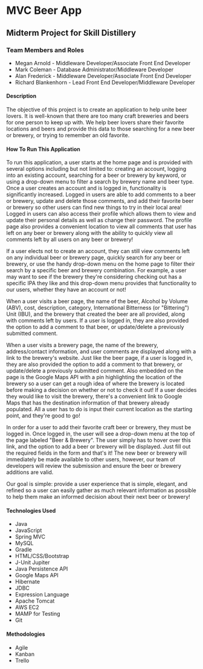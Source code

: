 # MVC Beer App

## Midterm Project for Skill Distillery

### Team Members and Roles
* Megan Arnold - Middleware Developer/Associate Front End Developer
* Mark Coleman - Database Administrator/Middleware Developer
* Alan Frederick - Middleware Developer/Associate Front End Developer 
* Richard Blankenhorn - Lead Front End Developer/Middleware Developer

#### Description

The objective of this project is to create an application to help unite beer lovers. It is well-known that there are too many craft breweries and beers for one person to keep up with. We help beer lovers share their favorite locations and beers and provide this data to those searching for a new beer or brewery, or trying to remember an old favorite. 

#### How To Run This Application

To run this application, a user starts at the home page and is provided with several options including but not limited to: creating an account, logging into an existing account, searching for a beer or brewery by keyword, or using a drop-down menu to filter a search by brewery name and beer type. Once a user creates an account and is logged in, functionality is significantly increased. Logged in users are able to add comments to a beer or brewery, update and delete those comments, and add their favorite beer or brewery so other users can find new things to try in their local area! Logged in users can also access their profile which allows them to view and update their personal details as well as change their password. The profile page also provides a convenient location to view all comments that user has left on any beer or brewery along with the ability to quickly view all comments left by all users on any beer or brewery! 

If a user elects not to create an account, they can still view comments left on any individual beer or brewery page, quickly search for any beer or brewery, or use the handy drop-down menu on the home page to filter their search by a specific beer and brewery combination. For example, a user may want to see if the brewery they're considering checking out has a specific IPA they like and this drop-down menu provides that functionality to our users, whether they have an account or not!  

When a user visits a beer page, the name of the beer, Alcohol by Volume (ABV), cost, description, category, International Bitterness (or "Bittering") Unit (IBU),  and the brewery that created the beer are all provided, along with comments left by users. If a user is logged in, they are also provided the option to add a comment to that beer, or update/delete a previously submitted comment.

When a user visits a brewery page, the name of the brewery, address/contact information, and user comments are displayed along with a link to the brewery's website. Just like the beer page, if a user is logged in, they are also provided the option to add a comment to that brewery, or update/delete a previously submitted comment. Also embedded on the page is the Google Maps API with a pin highlighting the location of the brewery so a user can get a rough idea of where the brewery is located before making a decision on whether or not to check it out! If a user decides they would like to visit the brewery, there's a convenient link to Google Maps that has the destination information of that brewery already populated. All a user has to do is input their current location as the starting point, and they're good to go!  

In order for a user to add their favorite craft beer or brewery, they must be logged in. Once logged in, the user will see a drop-down menu at the top of the page labeled "Beer & Brewery". The user simply has to hover over this link, and the option to add a beer or brewery will be displayed. Just fill out the required fields in the form and that's it! The new beer or brewery will immediately be made available to other users, however, our team of developers will review the submission and ensure the beer or brewery additions are valid.

Our goal is simple: provide a user experience that is simple, elegant, and refined so a user can easily gather as much relevant information as possible to help them make an informed decision about their next beer or brewery!

#### Technologies Used
* Java
* JavaScript
* Spring MVC
* MySQL
* Gradle
* HTML/CSS/Bootstrap
* J-Unit Jupiter
* Java Persistence API
* Google Maps API
* Hibernate
* JDBC
* Expression Language
* Apache Tomcat
* AWS EC2
* MAMP for Testing
* Git

#### Methodologies 
* Agile
* Kanban
* Trello